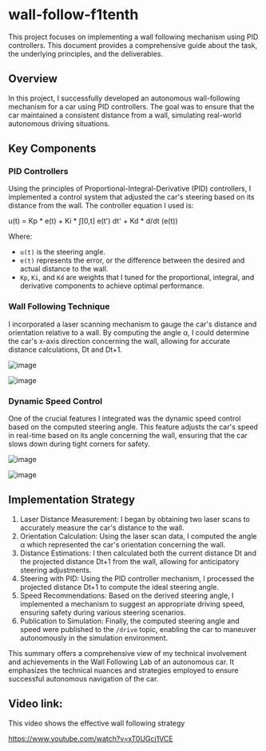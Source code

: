 # wall-follow-f1tenth
This project focuses on implementing a wall following mechanism using PID controllers. This document provides a comprehensive guide about the task, the underlying principles, and the deliverables.


## Overview

In this project, I successfully developed an autonomous wall-following mechanism for a car using PID controllers. The goal was to ensure that the car maintained a consistent distance from a wall, simulating real-world autonomous driving situations.

## Key Components

### PID Controllers

Using the principles of Proportional-Integral-Derivative (PID) controllers, I implemented a control system that adjusted the car's steering based on its distance from the wall. The controller equation I used is:

u(t) = Kp * e(t) + Ki * ∫[0,t] e(t') dt' + Kd * d/dt (e(t))


Where:
- `u(t)` is the steering angle.
- `e(t)` represents the error, or the difference between the desired and actual distance to the wall.
- `Kp`, `Ki`, and `Kd` are weights that I tuned for the proportional, integral, and derivative components to achieve optimal performance.

### Wall Following Technique

I incorporated a laser scanning mechanism to gauge the car's distance and orientation relative to a wall. By computing the angle α, I could determine the car's x-axis direction concerning the wall, allowing for accurate distance calculations, Dt and Dt+1.

![image](https://github.com/Saibernard/wall-follow-f1tenth/assets/112599512/451accb0-9a59-4c37-81b3-b4ac6100a971)


![image](https://github.com/Saibernard/wall-follow-f1tenth/assets/112599512/bd033bc5-2ab6-47ed-bb01-6bf2f9b52b79)


### Dynamic Speed Control

One of the crucial features I integrated was the dynamic speed control based on the computed steering angle. This feature adjusts the car's speed in real-time based on its angle concerning the wall, ensuring that the car slows down during tight corners for safety.

![image](https://github.com/Saibernard/wall-follow-f1tenth/assets/112599512/e3efdb6c-1490-481e-a276-aa6e4d45b656)

![image](https://github.com/Saibernard/wall-follow-f1tenth/assets/112599512/7f21c06c-832b-49d4-ad46-d9c5b64ed858)



## Implementation Strategy

1. Laser Distance Measurement: I began by obtaining two laser scans to accurately measure the car's distance to the wall.
2. Orientation Calculation: Using the laser scan data, I computed the angle α which represented the car's orientation concerning the wall.
3. Distance Estimations: I then calculated both the current distance Dt and the projected distance Dt+1 from the wall, allowing for anticipatory steering adjustments.
4. Steering with PID: Using the PID controller mechanism, I processed the projected distance Dt+1 to compute the ideal steering angle.
5. Speed Recommendations: Based on the derived steering angle, I implemented a mechanism to suggest an appropriate driving speed, ensuring safety during various steering scenarios.
6. Publication to Simulation: Finally, the computed steering angle and speed were published to the `/drive` topic, enabling the car to maneuver autonomously in the simulation environment.

This summary offers a comprehensive view of my technical involvement and achievements in the Wall Following Lab of an autonomous car. It emphasizes the technical nuances and strategies employed to ensure successful autonomous navigation of the car.


## Video link:

This video shows the effective wall following strategy

https://www.youtube.com/watch?v=xT0UGcj1VCE
